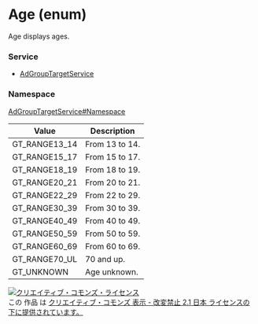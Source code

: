 # Age (enum)
Age displays ages.

### Service
+ [AdGroupTargetService](../../services/AdGroupTargetService.md)

### Namespace
[AdGroupTargetService#Namespace](../../services/AdGroupTargetService.md#namespace)

| Value | Description |
|---|---|
| GT_RANGE13_14| From 13 to 14. |
| GT_RANGE15_17| From 15 to 17. |
| GT_RANGE18_19| From 18 to 19. |
| GT_RANGE20_21| From 20 to 21. |
| GT_RANGE22_29| From 22 to 29. |
| GT_RANGE30_39| From 30 to 39. |
| GT_RANGE40_49| From 40 to 49. |
| GT_RANGE50_59| From 50 to 59. |
| GT_RANGE60_69| From 60 to 69. |
| GT_RANGE70_UL| 70 and up. |
| GT_UNKNOWN| Age unknown. |

<a rel="license" href="http://creativecommons.org/licenses/by-nd/2.1/jp/"><img alt="クリエイティブ・コモンズ・ライセンス" style="border-width:0" src="https://i.creativecommons.org/l/by-nd/2.1/jp/88x31.png" /></a><br />この 作品 は <a rel="license" href="http://creativecommons.org/licenses/by-nd/2.1/jp/">クリエイティブ・コモンズ 表示 - 改変禁止 2.1 日本 ライセンスの下に提供されています。</a>
